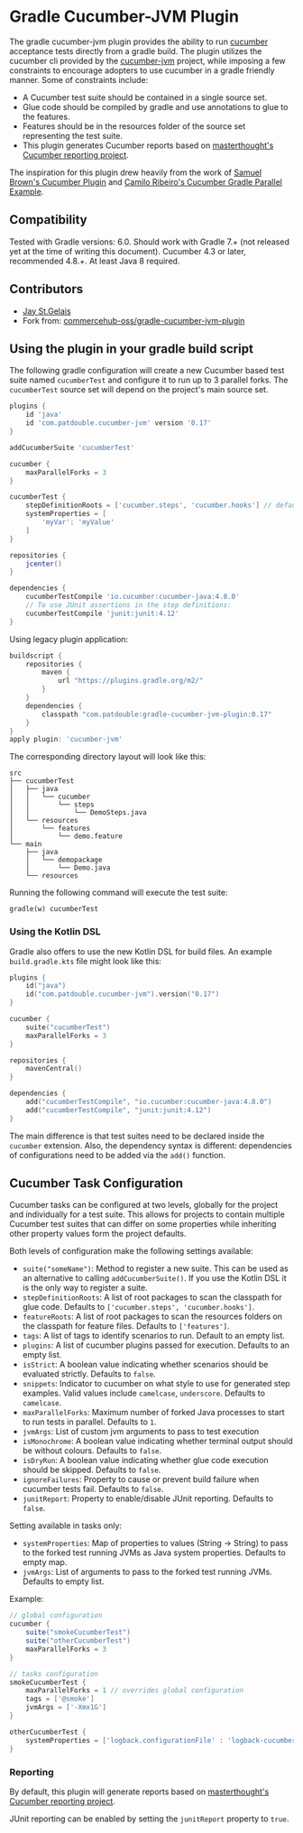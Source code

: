 # Gradle Cucumber-JVM Plugin

The gradle cucumber-jvm plugin provides the ability to run [cucumber](http://cucumber.io) acceptance tests directly
from a gradle build.  The plugin utilizes the cucumber cli provided by the [cucumber-jvm](https://github.com/cucumber/cucumber-jvm) 
project, while imposing a few constraints to encourage adopters to use cucumber in a gradle friendly manner. Some of
constraints include:

* A Cucumber test suite should be contained in a single source set.
* Glue code should be compiled by gradle and use annotations to glue to the features.
* Features should be in the resources folder of the source set representing the test suite.
* This plugin generates Cucumber reports based on [masterthought's Cucumber reporting project](https://github.com/masterthought/cucumber-reporting).

The inspiration for this plugin drew heavily from the work of 
[Samuel Brown's Cucumber Plugin](https://github.com/samueltbrown/gradle-cucumber-plugin) and 
[Camilo Ribeiro's Cucumber Gradle Parallel Example](https://github.com/camiloribeiro/cucumber-gradle-parallel).

## Compatibility

Tested with Gradle versions: 6.0. Should work with Gradle 7.+ (not released yet at the time of writing this document).
Cucumber 4.3 or later, recommended 4.8.+.
At least Java 8 required.

## Contributors

 * [Jay St.Gelais](http://github.com/JayStGelais)
 * Fork from: [commercehub-oss/gradle-cucumber-jvm-plugin](https://github.com/commercehub-oss/gradle-cucumber-jvm-plugin)

## Using the plugin in your gradle build script

The following gradle configuration will create a new Cucumber based test suite named `cucumberTest` and configure it 
to run up to 3 parallel forks. The `cucumberTest` source set will depend on the project's main source set.

```groovy
plugins {
    id 'java'
    id 'com.patdouble.cucumber-jvm' version '0.17'
}

addCucumberSuite 'cucumberTest'

cucumber {
    maxParallelForks = 3
}

cucumberTest {
    stepDefinitionRoots = ['cucumber.steps', 'cucumber.hooks'] // default
    systemProperties = [
        'myVar': 'myValue'
    ]
}

repositories {
    jcenter()
}

dependencies {
    cucumberTestCompile 'io.cucumber:cucumber-java:4.8.0'
    // To use JUnit assertions in the step definitions:
    cucumberTestCompile 'junit:junit:4.12'
}
```

Using legacy plugin application:
```groovy
buildscript {
    repositories {
        maven {
            url "https://plugins.gradle.org/m2/"
        }
    }
    dependencies {
        classpath "com.patdouble:gradle-cucumber-jvm-plugin:0.17"
    }
}
apply plugin: 'cucumber-jvm'
```

The corresponding directory layout will look like this:
```
src
├── cucumberTest
│   ├── java
│   │   └── cucumber
│   │       └── steps
│   │           └── DemoSteps.java
│   └── resources
│       └── features
│           └── demo.feature
└── main
    ├── java
    │   └── demopackage
    │       └── Demo.java
    └── resources
```

Running the following command will execute the test suite:

    gradle(w) cucumberTest

### Using the Kotlin DSL

Gradle also offers to use the new Kotlin DSL for build files.
An example `build.gradle.kts` file might look like this:

```kotlin
plugins {
    id("java")
    id("com.patdouble.cucumber-jvm").version("0.17")
}

cucumber {
    suite("cucumberTest")
    maxParallelForks = 3
}

repositories {
    mavenCentral()
}

dependencies {
    add("cucumberTestCompile", "io.cucumber:cucumber-java:4.8.0")
    add("cucumberTestCompile", "junit:junit:4.12")
}
```

The main difference is that test suites need to be declared
inside the `cucumber` extension. Also, the dependency syntax
is different: dependencies of configurations need to be added
via the `add()` function.

## Cucumber Task Configuration

Cucumber tasks can be configured at two levels, globally for the project and individually for a test suite. This allows
for projects to contain multiple Cucumber test suites that can differ on some properties while inheriting other
property values form the project defaults.
 
Both levels of configuration make the following settings available:
* `suite("someName")`: Method to register a new suite. This can be used as an alternative to calling `addCucumberSuite()`. If you use the Kotlin DSL it is the only way to register a suite.
* `stepDefinitionRoots`: A list of root packages to scan the classpath for glue code. Defaults to `['cucumber.steps', 'cucumber.hooks']`.
* `featureRoots`: A list of root packages to scan the resources folders on the classpath for feature files. Defaults to `['features']`.
* `tags`: A list of tags to identify scenarios to run. Default to an empty list.
* `plugins`: A list of cucumber plugins passed for execution. Defaults to an empty list.
* `isStrict`: A boolean value indicating whether scenarios should be evaluated strictly. Defaults to `false`.
* `snippets`: Indicator to cucumber on what style to use for generated step examples. Valid values include `camelcase`, `underscore`. Defaults to `camelcase`.
* `maxParallelForks`: Maximum number of forked Java processes to start to run tests in parallel. Defaults to `1`.
* `jvmArgs`: List of custom jvm arguments to pass to test execution
* `isMonochrome`: A boolean value indicating whether terminal output should be without colours. Defaults to `false`.
* `isDryRun`: A boolean value indicating whether glue code execution should be skipped. Defaults to `false`.
* `ignoreFailures`: Property to cause or prevent build failure when cucumber tests fail. Defaults to `false`.
* `junitReport`: Property to enable/disable JUnit reporting. Defaults to `false`.

Setting available in tasks only:
* `systemProperties`: Map of properties to values (String → String) to pass to the forked test running JVMs as Java system properties. Defaults to empty map.
* `jvmArgs`: List of arguments to pass to the forked test running JVMs. Defaults to empty list.

Example:
```groovy
// global configuration
cucumber {
    suite("smokeCucumberTest")
    suite("otherCucumberTest")
    maxParallelForks = 3
}

// tasks configuration
smokeCucumberTest {
    maxParallelForks = 1 // overrides global configuration
    tags = ['@smoke']
    jvmArgs = ['-Xmx1G']
}

otherCucumberTest {
    systemProperties = ['logback.configurationFile' : 'logback-cucumber.xml']
}
```

### Reporting

By default, this plugin will generate reports based on [masterthought's Cucumber reporting project](https://github.com/masterthought/cucumber-reporting). 

JUnit reporting can be enabled by setting the `junitReport` property to `true`. 
